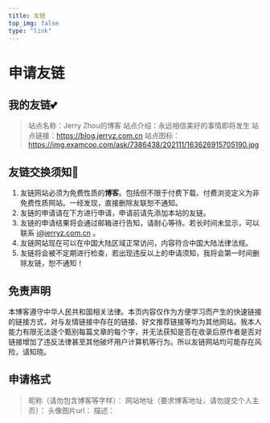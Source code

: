 ```yaml
---
title: 友链 
top_img: false
type: "link"
---
```


# 申请友链

## 我的友链💕

> 站点名称：Jerry Zhou的博客
站点介绍：永远相信美好的事情即将发生
站点链接：https://blog.jerryz.com.cn
站点图标：https://img.examcoo.com/ask/7386438/202111/163626915705190.jpg

## 友链交换须知🥰
1. 友链网站必须为免费性质的**博客**。包括但不限于付费下载、付费浏览定义为非免费性质网站。一经发现，直接删除友联恕不通知。
2. 友链的申请请在下方进行申请，申请前请先添加本站的友链。
3. 友链的申请结果将会通过邮箱进行告知，请耐心等待。若长时间未显示，可以联系 i@jerryz.com.cn 。
4. 友链网站现在可以在中国大陆区域正常访问，内容符合中国大陆法律法规。
5. 友链将会被不定期进行检查，若出现违反以上的申请须知，我将会第一时间删除友链，恕不通知！

## 免责声明
本博客遵守中华人民共和国相关法律。本页内容仅作为方便学习而产生的快速链接的链接方式，对与友情链接中存在的链接、好文推荐链接等均为其他网站。我本人能力有限无法逐个甄别每篇文章的每个字，并无法获知是否在收录后原作者是否对链接增加了违反法律甚至其他破坏用户计算机等行为。所以友链网站均可能存在风险，请知晓。

## 申请格式
> 昵称（请勿包含博客等字样）：
网站地址（要求博客地址，请勿提交个人主页）：
头像图片url：
描述：
